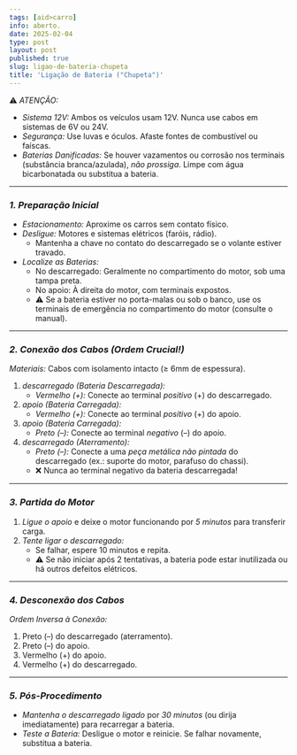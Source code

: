 ```yaml
---
tags: [aid>carro]
info: aberto.
date: 2025-02-04
type: post
layout: post
published: true
slug: ligao-de-bateria-chupeta
title: 'Ligação de Bateria ("Chupeta")'
---
```

⚠️ *ATENÇÃO:*  
- *Sistema 12V:* Ambos os veículos usam 12V. Nunca use cabos em sistemas de 6V ou 24V.  
- *Segurança:* Use luvas e óculos. Afaste fontes de combustível ou faíscas.  
- *Baterias Danificadas:* Se houver vazamentos ou corrosão nos terminais (substância branca/azulada), *não prossiga*. Limpe com água bicarbonatada ou substitua a bateria.  

---

### *1. Preparação Inicial*  
- *Estacionamento:* Aproxime os carros sem contato físico.  
- *Desligue:* Motores e sistemas elétricos (faróis, rádio).  
  - Mantenha a chave no contato do descarregado se o volante estiver travado.  
- *Localize as Baterias:*  
  - No descarregado: Geralmente no compartimento do motor, sob uma tampa preta.  
  - No apoio: À direita do motor, com terminais expostos.  
  - ⚠️ Se a bateria estiver no porta-malas ou sob o banco, use os terminais de emergência no compartimento do motor (consulte o manual).  

---

### *2. Conexão dos Cabos (Ordem Crucial!)*  
*Materiais:* Cabos com isolamento intacto (≥ 6mm de espessura).  

1. *descarregado (Bateria Descarregada):*  
   - *Vermelho (+):* Conecte ao terminal *positivo* (+) do descarregado.  
2. *apoio (Bateria Carregada):*  
   - *Vermelho (+):* Conecte ao terminal *positivo* (+) do apoio.  
3. *apoio (Bateria Carregada):*  
   - *Preto (–):* Conecte ao terminal *negativo* (–) do apoio.  
4. *descarregado (Aterramento):*  
   - *Preto (–):* Conecte a uma *peça metálica não pintada* do descarregado (ex.: suporte do motor, parafuso do chassi).  
   - ❌ Nunca ao terminal negativo da bateria descarregada!  

---

### *3. Partida do Motor*  
1. *Ligue o apoio* e deixe o motor funcionando por *5 minutos* para transferir carga.  
2. *Tente ligar o descarregado:*  
   - Se falhar, espere 10 minutos e repita.  
   - ⚠️ Se não iniciar após 2 tentativas, a bateria pode estar inutilizada ou há outros defeitos elétricos.  

---

### *4. Desconexão dos Cabos*  
*Ordem Inversa à Conexão:*  
1. Preto (–) do descarregado (aterramento).  
2. Preto (–) do apoio.  
3. Vermelho (+) do apoio.  
4. Vermelho (+) do descarregado.  

---

### *5. Pós-Procedimento*  
- *Mantenha o descarregado ligado* por *30 minutos* (ou dirija imediatamente) para recarregar a bateria.  
- *Teste a Bateria:* Desligue o motor e reinicie. Se falhar novamente, substitua a bateria.
